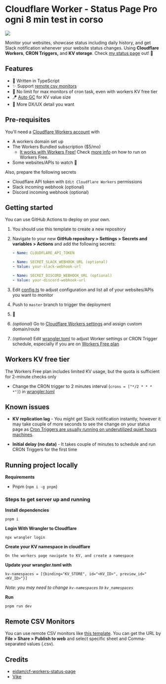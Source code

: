 # Cloudflare Worker - Status Page Pro ogni 8 min test in corso

[![](https://dcbadge.vercel.app/api/server/gE39mt6WXd)](https://discord.gg/gE39mt6WXd)

Monitor your websites, showcase status including daily history, and get Slack notification whenever your website status changes. Using **Cloudflare Workers**, **CRON Triggers,** and **KV storage**. Check [my status page](https://cf-worker-status-page-pro-production.yunsii.workers.dev/) out! 🚀

## Features

- 🦄 Written in TypeScript
- ✨ Support [remote csv monitors](#remote-csv-monitors)
- 🚀 No limit for max monitors of cron task, even with workers KV free tier
- 🪁 [Auto GC](./src/worker/_helpers/store.ts#L77) for KV value size
- 💎 More DX/UX detail you want

## Pre-requisites

You'll need a [Cloudflare Workers account](https://dash.cloudflare.com/sign-up/workers) with

- A workers domain set up
- The Workers Bundled subscription \($5/mo\)
  - [It works with Workers Free!](https://blog.cloudflare.com/workers-kv-free-tier/) Check [more info](#workers-kv-free-tier) on how to run on Workers Free.
- Some websites/APIs to watch 🙂

Also, prepare the following secrets

- Cloudflare API token with `Edit Cloudflare Workers` permissions
- Slack incoming webhook \(optional\)
- Discord incoming webhook \(optional\)

## Getting started

You can use GitHub Actions to deploy on your own.

1. You should use this template to create a new repository
2. Navigate to your new **GitHub repository > Settings > Secrets and variables > Actions** and add the following secrets:

   ```yaml
   - Name: CLOUDFLARE_API_TOKEN

   - Name: SECRET_SLACK_WEBHOOK_URL (optional)
   - Value: your-slack-webhook-url

   - Name: SECRET_DISCORD_WEBHOOK_URL (optional)
   - Value: your-discord-webhook-url
   ```

3. Edit [config.ts](./src/config.ts) to adjust configuration and list all of your websites/APIs you want to monitor

4. Push to `master` branch to trigger the deployment
5. 🎉
6. _\(optional\)_ Go to [Cloudflare Workers settings](https://dash.cloudflare.com/?to=/workers) and assign custom domain/route
7. _\(optional\)_ Edit [wrangler.toml](./wrangler.toml) to adjust Worker settings or CRON Trigger schedule, especially if you are on [Workers Free plan](#workers-kv-free-tier)

## Workers KV free tier

The Workers Free plan includes limited KV usage, but the quota is sufficient for 2-minute checks only

- Change the CRON trigger to 2 minutes interval (`crons = ["*/2 * * * *"]`) in [wrangler.toml](./wrangler.toml)

## Known issues

- **KV replication lag** - You might get Slack notification instantly, however it may take couple of more seconds to see the change on your status page as [Cron Triggers are usually running on underutilized quiet hours machines](https://blog.cloudflare.com/introducing-cron-triggers-for-cloudflare-workers/#how-are-you-able-to-offer-this-feature-at-no-additional-cost).

- **Initial delay (no data)** - It takes couple of minutes to schedule and run CRON Triggers for the first time

## Running project locally

**Requirements**

- Pnpm (`npm i -g pnpm`)

### Steps to get server up and running

**Install dependencies**

```
pnpm i
```

**Login With Wrangler to Cloudflare**

```
npx wrangler login
```

**Create your KV namespace in cloudflare**

```
On the workers page navigate to KV, and create a namespace
```

**Update your wrangler.toml with**

```
kv-namespaces = [{binding="KV_STORE", id="<KV_ID>", preview_id="<KV_ID>"}]
```

_Note: you may need to change `kv-namespaces` to `kv_namespaces`_

**Run**

```
pnpm run dev
```

## Remote CSV Monitors

You can use remote CSV monitors like [this template](https://docs.google.com/spreadsheets/d/1eNhgeS0ElQGFeaVLNJwFWI8JW-Ppv158necdqASJ6TY/edit?usp=sharing). You can get the URL by **File > Share > Publish to web** and select specific sheet and Comma-separated values (.csv).

## Credits

- [eidam/cf-workers-status-page](https://github.com/eidam/cf-workers-status-page)
- [Vike](https://vike.dev/)
